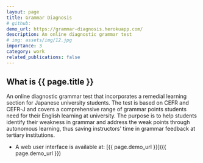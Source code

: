 ```yaml
---
layout: page
title: Grammar Diagnosis
# github:
demo_url: https://grammar-diagnosis.herokuapp.com/
description: An online diagnostic grammar test
# img: assets/img/12.jpg
importance: 3
category: work
related_publications: false
---
```


## What is {{ page.title }}

An online diagnostic grammar test that incorporates a remedial learning section for Japanese university students.
The test is based on CEFR and CEFR-J and covers a comprehensive range of grammar points students need for their English learning at university.
The purpose is to help students identify their weakness in grammar and address the weak points through autonomous learning, thus saving instructors' time in grammar feedback at tertiary institutions.

<!-- - The source code is available at: [{{ page.github }}]({{ page.github }}) -->

- A web user interface is available at: [{{ page.demo_url }}]({{ page.demo_url }})
